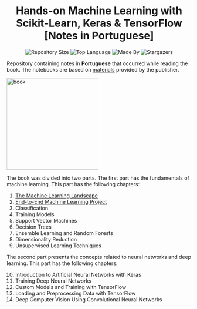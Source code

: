 <h1 align="center">
    Hands-on Machine Learning with Scikit-Learn, Keras & TensorFlow [Notes in Portuguese] 
</h1> 

<p align="center">
    <img alt="Repository Size" src="https://img.shields.io/github/repo-size/LeoFuchs/Hands-On-ML">
    <img alt="Top Language" src="https://img.shields.io/github/languages/top/LeoFuchs/Hands-On-ML">
    <img alt="Made By" src="https://img.shields.io/badge/Made%20By-Leonardo%20Fuchs-orange">
    <img alt="Stargazers" src="https://img.shields.io/github/stars/LeoFuchs/Hands-On-ML?style=social">
</p>

Repository containing notes in **Portuguese** that occurred while reading the book. The notebooks are based on [materials](https://github.com/ageron/handson-ml2) provided by the publisher.

<img src="https://images-na.ssl-images-amazon.com/images/I/51aqYc1QyrL._SX379_BO1,204,203,200_.jpg" title="book" width="250" />

The book was divided into two parts. The first part has the fundamentals of machine learning. This part has the following chapters:

1. [The Machine Learning Landscape](https://github.com/LeoFuchs/Hands-On-ML/blob/master/Cap%C3%ADtulo%201%20-%20O%20Cen%C3%A1rio%20do%20Aprendizado%20de%20M%C3%A1quina.ipynb)
2. [End-to-End Machine Learning Project](https://github.com/LeoFuchs/Hands-On-ML/blob/master/Cap%C3%ADtulo%202%20-%20Projeto%20de%20Aprendizado%20de%20M%C3%A1quina%20de%20Ponta%20a%20Ponta.ipynb)
3. Classification
4. Training Models
5. Support Vector Machines
6. Decision Trees
7. Ensemble Learning and Random Forests
8. Dimensionality Reduction
9. Unsupervised Learning Techniques

The second part presents the concepts related to neural networks and deep learning. This part has the following chapters:

10. Introduction to Artificial Neural Networks with Keras
11. Training Deep Neural Networks
12. Custom Models and Training with TensorFlow
13. Loading and Preprocessing Data with TensorFlow
14. Deep Computer Vision Using Convolutional Neural Networks

